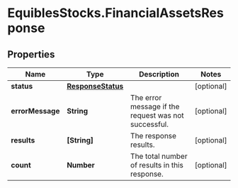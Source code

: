 # EquiblesStocks.FinancialAssetsResponse

## Properties
Name | Type | Description | Notes
------------ | ------------- | ------------- | -------------
**status** | [**ResponseStatus**](ResponseStatus.md) |  | [optional] 
**errorMessage** | **String** | The error message if the request was not successful. | [optional] 
**results** | **[String]** | The response results. | [optional] 
**count** | **Number** | The total number of results in this response. | [optional] 
